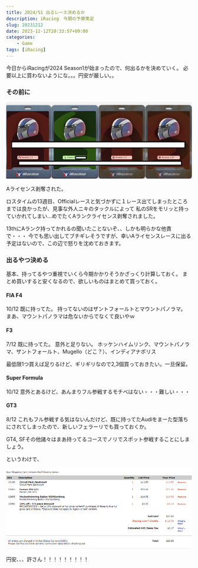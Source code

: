 ```yaml
---
title: 2024/S1 出るレース決めるか
description: iRacing　今期の予算策定
slug: 20231212
date: 2023-12-12T20:33:57+09:00
categories:
    - Game
tags: [iRacing]
---
```


今日からiRacingが2024 Season1が始まったので、何出るかを決めていく。
必要以上に買わないようにな。。。円安が厳しい。。

### その前に
![You get demoted](brank.PNG)

Aライセンス剥奪された。

ロスタイムの13週目、Officialレースと気づかずに１レース出てしまったところまでは良かったが、見事な外人ニキのタックルによって
私のSRをモリッと持っていかれてしまい...めでたくAランクライセンス剥奪されました。

13thにAランク持ってかれるの聞いたことないぞ、、しかも明らかな他責で・・・
今でも思い出してブチギレそうですが、幸いAライセンスレースに出る予定はないので、この辺で怒りを沈めておきます。


### 出るやつ決める
基本、持ってるやつ重視でいくら今期かかりそうかざっくり計算しておく。
まとめ買いすると安くなるので、欲しいものはまとめて買っておく。


#### FIA F4
10/12 既に持ってた。
持ってないのはザントフォールトとマウントパノラマ。
まあ、マウントパノラマは危ないからでなくて良いやｗ

#### F3
7/12 既に持ってた。
意外と足りない。
ホッケンハイムリンク、マウントパノラマ、ザントフォールト、Mugello（どこ？）、インディアナポリス

最低限1つ買えば足りるけど、ギリギリなので2,3個買っておきたい。一旦保留。

#### Super Formula
10/12 意外とあるけど、あんまりフル参戦するモチベはない・・・難しい・・・

#### GT3
8/12 これもフル参戦する気はないんだけど、既に持ってたAudiをまーた型落ちにされてしまったので、新しいフェラーリでも買っておくか。

GT4, SFその他諸々はまあ持ってるコースでノリでスポット参戦することにしましょう。

というわけで、

![$37.66って5,467円らしいですよ](takai.PNG)

円安、、、許さん！！！！！！！！！
